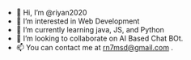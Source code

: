 - 👋 Hi, I’m @riyan2020
- 👀 I’m interested in Web Development 
- 🌱 I’m currently learning java, JS, and Python
- 💞️ I’m looking to collaborate on AI Based Chat BOt.
- 📫 You can contact me at rn7msd@gmail.com .

<!---
riyan2020/riyan2020 is a ✨ special ✨ repository because its `README.md` (this file) appears on your GitHub profile.
You can click the Preview link to take a look at your changes.
--->
